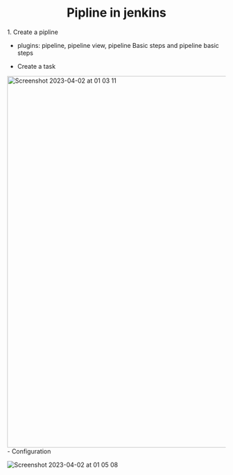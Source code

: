 <h1 align="center">
    Pipline in jenkins
</h1>




<p>1. Create a pipline </p>

   - plugins: pipeline, pipeline view, pipeline Basic steps and pipeline basic steps
   
- Create a task    
<img width="856" alt="Screenshot 2023-04-02 at 01 03 11" src="https://user-images.githubusercontent.com/69374541/229307179-388494c6-b7d3-4ca7-a2a3-821f7142b3e8.png">
- Configuration

![Screenshot 2023-04-02 at 01 05 08](https://user-images.githubusercontent.com/69374541/229307269-8680b338-deb1-4cb1-ab1d-6455f9502e83.png)
